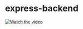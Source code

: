 # express-backend

[![Watch the video](https://img.youtube.com/vi/poNwo7HU_MM/maxresdefault.jpg)](https://www.youtube.com/watch?v=poNwo7HU_MM)


